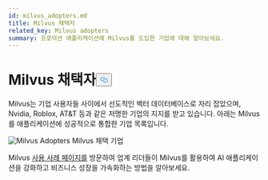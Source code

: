 ```yaml
---
id: milvus_adopters.md
title: Milvus 채택자
related_key: Milvus adopters
summary: 프로덕션 애플리케이션에 Milvus를 도입한 기업에 대해 알아보세요.
---
```

<h1 id="Milvus-Adopters" class="common-anchor-header">Milvus 채택자<button data-href="#Milvus-Adopters" class="anchor-icon" translate="no">
      <svg translate="no"
        aria-hidden="true"
        focusable="false"
        height="20"
        version="1.1"
        viewBox="0 0 16 16"
        width="16"
      >
        <path
          fill="#0092E4"
          fill-rule="evenodd"
          d="M4 9h1v1H4c-1.5 0-3-1.69-3-3.5S2.55 3 4 3h4c1.45 0 3 1.69 3 3.5 0 1.41-.91 2.72-2 3.25V8.59c.58-.45 1-1.27 1-2.09C10 5.22 8.98 4 8 4H4c-.98 0-2 1.22-2 2.5S3 9 4 9zm9-3h-1v1h1c1 0 2 1.22 2 2.5S13.98 12 13 12H9c-.98 0-2-1.22-2-2.5 0-.83.42-1.64 1-2.09V6.25c-1.09.53-2 1.84-2 3.25C6 11.31 7.55 13 9 13h4c1.45 0 3-1.69 3-3.5S14.5 6 13 6z"
        ></path>
      </svg>
    </button></h1><p>Milvus는 기업 사용자들 사이에서 선도적인 벡터 데이터베이스로 자리 잡았으며, Nvidia, Roblox, AT&amp;T 등과 같은 저명한 기업의 지지를 받고 있습니다. 아래는 Milvus를 애플리케이션에 성공적으로 통합한 기업 목록입니다.</p>
<p>
  
   <span class="img-wrapper"> <img translate="no" src="/docs/v2.6.x/assets/milvus-adopters.png" alt="Milvus Adopters" class="doc-image" id="milvus-adopters" />
   </span> <span class="img-wrapper"> <span>Milvus 채택 기업</span> </span></p>
<p>Milvus <a href="https://milvus.io/use-cases">사용 사례 페이지를</a> 방문하여 업계 리더들이 Milvus를 활용하여 AI 애플리케이션을 강화하고 비즈니스 성장을 가속화하는 방법을 알아보세요.</p>
